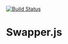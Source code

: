[![Build Status](https://travis-ci.org/M1nified/Swapper.js.svg?branch=master)](https://travis-ci.org/M1nified/Swapper.js)

# Swapper.js